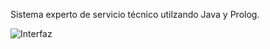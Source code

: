 Sistema experto de servicio técnico utilzando Java y Prolog.

![Interfaz](https://raw.githubusercontent.com/ClawGibson/Prolog/tree/development/TechnicalService/src/view/interface.png)
